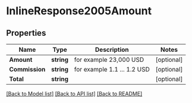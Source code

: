 # InlineResponse2005Amount

## Properties

Name | Type | Description | Notes
------------ | ------------- | ------------- | -------------
**Amount** | **string** | for example 23,000 USD | [optional] 
**Commission** | **string** | for example 1.1 ... 1.2 USD | [optional] 
**Total** | **string** |  | [optional] 

[[Back to Model list]](../README.md#documentation-for-models) [[Back to API list]](../README.md#documentation-for-api-endpoints) [[Back to README]](../README.md)


